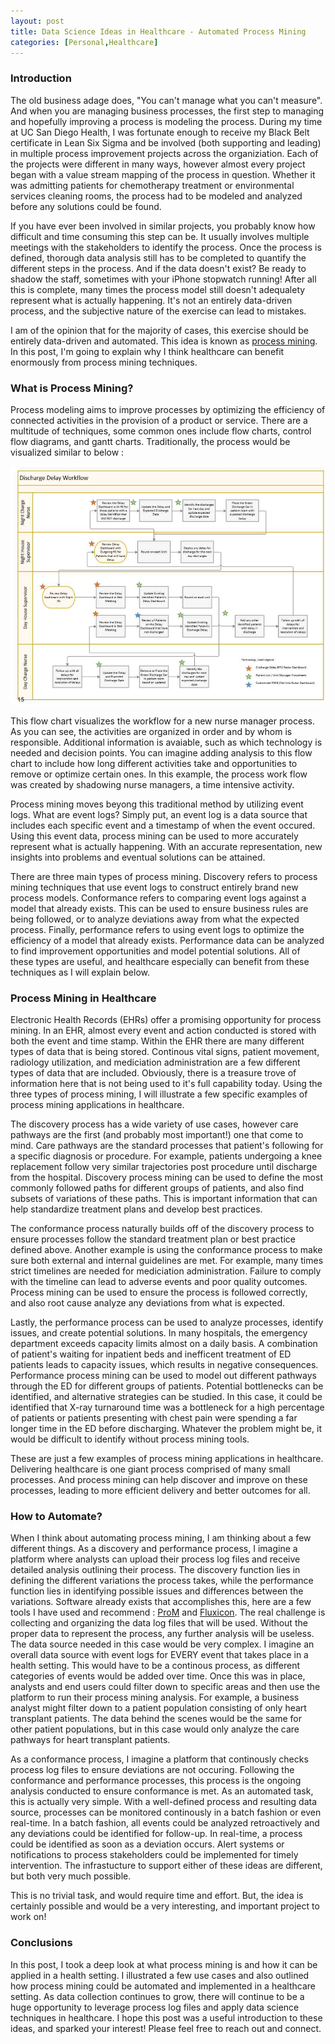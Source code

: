 ```yaml
---
layout: post
title: Data Science Ideas in Healthcare - Automated Process Mining
categories: [Personal,Healthcare]
---
```


### Introduction

The old business adage does, "You can't manage what you can't measure".  And when you are managing business processes, the first step to managing and hopefully improving a process is modeling the process.  During my time at UC San Diego Health, I was fortunate enough to receive my Black Belt certificate in Lean Six Sigma and be involved (both supporting and leading) in multiple process improvement projects across the organiziation.  Each of the projects were different in many ways, however almost every project began with a value stream mapping of the process in question.  Whether it was admitting patients for chemotherapy treatment or environmental services cleaning rooms, the process had to be modeled and analyzed before any solutions could be found.  

If you have ever been involved in similar projects, you probably know how difficult and time consuming this step can be.  It usually involves multiple meetings with the stakeholders to identify the process. Once the process is defined, thorough data analysis still has to be completed to quantify the different steps in the process.  And if the data doesn't exist?  Be ready to shadow the staff, sometimes with your iPhone stopwatch running!  After all this is complete, many times the process model still doesn't adequalety represent what is actually happening.  It's not an entirely data-driven process, and the subjective nature of the exercise can lead to mistakes.  

I am of the opinion that for the majority of cases, this exercise should be entirely data-driven and automated. This idea is known as [process mining](https://en.wikipedia.org/wiki/Process_mining).  In this post, I'm going to explain why I think healthcare can benefit enormously from process mining techniques.    

### What is Process Mining?

Process modeling aims to improve processes by optimizing the efficiency of connected activities in the provision of a product or service. There are a multitude of techniques, some common ones include flow charts, control flow diagrams, and gantt charts. Traditionally, the process would be visualized similar to below :

<img src="/images/delay_pic.PNG" alt="Discharge Delay Workflow"/>

This flow chart visualizes the workflow for a new nurse manager process.  As you can see, the activities are organized in order and by whom is responsible. Additional information is avaiable, such as which technology is needed and decision points.  You can imagine adding analysis to this flow chart to include how long different activities take and opportunities to remove or optimize certain ones.  In this example, the process work flow was created by shadowing nurse managers, a time intensive activity.  

Process mining moves beyong this traditional method by utilizing event logs.  What are event logs? Simply put, an event log is a data source that includes each specific event and a timestamp of when the event occured.  Using this event data, process mining can be used to more accurately represent what is actually happening.  With an accurate representation, new insights into problems and eventual solutions can be attained. 

There are three main types of process mining.  Discovery refers to process mining techniques that use event logs to construct entirely brand new process models. Conformance refers to comparing event logs against a model that already exists. This can be used to ensure business rules are being followed, or to analyze deviations away from what the expected process.  Finally, performance refers to using event logs to optimize the efficiency of a model that already exists.  Performance data can be analyzed to find improvement opportunities and model potential solutions.  All of these types are useful, and healthcare especially can benefit from these techniques as I will explain below. 

### Process Mining in Healthcare

Electronic Health Records (EHRs) offer a promising opportunity for process mining.  In an EHR, almost every event and action conducted is stored with both the event and time stamp.  Within the EHR there are many different types of data that is being stored.  Continous vital signs, patient movement, radiology utilization, and mediciation administration are a few different types of data that are included.  Obviously, there is a treasure trove of information here that is not being used to it's full capability today. Using the three types of process mining, I will illustrate a few specific examples of process mining applications in healthcare.  

The discovery process has a wide variety of use cases, however care pathways are the first (and probably most important!) one that come to mind.  Care pathways are the standard processes that patient's following for a specific diagnosis or procedure. For example, patients undergoing a knee replacement follow very similar trajectories post procedure until discharge from the hospital.  Discovery process mining can be used to define the most commonly followed paths for different groups of patients, and also find subsets of variations of these paths.  This is important information that can help standardize treatment plans and develop best practices. 

The conformance process naturally builds off of the discovery process to ensure processes follow the standard treatment plan or best practice defined above.  Another example is using the conformance process to make sure both external and internal guidelines are met.  For example, many times strict timelines are needed for mediciation administration.  Failure to comply with the timeline can lead to adverse events and poor quality outcomes.  Process mining can be used to ensure the process is followed correctly, and also root cause analyze any deviations from what is expected. 

Lastly, the performance process can be used to analyze processes, identify issues, and create potential solutions.  In many hospitals, the emergency department exceeds capacity limits almost on a daily basis.  A combination of patient's waiting for inpatient beds and inefficent treatment of ED patients leads to capacity issues, which results in negative consequences.  Performance process mining can be used to model out different pathways through the ED for different groups of patients.  Potential bottlenecks can be identified, and alternative strategies can be studied.  In this case, it could be identified that X-ray turnaround time was a bottleneck for a high percentage of patients or patients presenting with chest pain were spending a far longer time in the ED before discharging.  Whatever the problem might be, it would be difficult to identify without process mining tools. 

These are just a few examples of process mining applications in healthcare. Delivering healthcare is one giant process comprised of many small processes.  And process mining can help discover and improve on these processes, leading to more efficient delivery and better outcomes for all. 

### How to Automate?

When I think about automating process mining, I am thinking about a few different things.  As a discovery and performance process, I imagine a platform where analysts can upload their process log files and receive detailed analysis outlining their process.  The discovery function lies in defining the different variations the process takes, while the performance function lies in identifying possible issues and differences between the variations.  Software already exists that accomplishes this, here are a few tools I have used and recommend : [ProM](https://www.promtools.org/doku.php) and [Fluxicon](https://fluxicon.com/).  The real challenge is collecting and organizing the data log files that will be used.  Without the proper data to represent the process, any further analysis will be useless.  The data source needed in this case would be very complex. I imagine an overall data source with event logs for EVERY event that takes place in a health setting.  This would have to be a continous process, as different categories of events would be added over time.  Once this was in place, analysts and end users could filter down to specific areas and then use the platform to run their process mining analysis.  For example, a business analyst might filter down to a patient population consisting of only heart transplant patients.  The data behind the scenes would be the same for other patient populations, but in this case would only analyze the care pathways for heart transplant patients.  

As a conformance process, I imagine a platform that continously checks process log files to ensure deviations are not occuring.  Following the conformance and performance processes, this process is the ongoing analysis conducted to ensure conformance is met.  As an automated task, this is actually very simple.  With a well-defined process and resulting data source, processes can be monitored continously in a batch fashion or even real-time.  In a batch fashion, all events could be analyzed retroactively and any deviations could be identified for follow-up.  In real-time, a process could be identified as soon as a deviation occurs.  Alert systems or notifications to process stakeholders could be implemented for timely intervention.  The infrastucture to support either of these ideas are different, but both very much possible.  

This is no trivial task, and would require time and effort.  But, the idea is certainly possible and would be a very interesting, and important project to work on! 

### Conclusions

In this post, I took a deep look at what process mining is and how it can be applied in a health setting. I illustrated a few use cases and also outlined how process mining could be automated and implemented in a healthcare setting.  As data collection continues to grow, there will continue to be a huge opportunity to leverage process log files and apply data science techniques in healthcare. I hope this post was a useful introduction to these ideas, and sparked your interest!  Please feel free to reach out and connect. 


